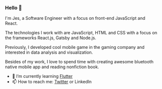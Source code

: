 ### Hello 👋

I'm Jes, a Software Engineer with a focus on front-end JavaScript and React.

The technologies I work with are JavaScript, HTML and CSS with a focus on the frameworks React.js, Gatsby and Node.js.

Previously, I developed cool mobile game in the gaming company and interested in data analysis and visualization.

Besides of my work, I love to spend time with creating awesome bluetooth native mobile app and reading nonfiction book.

- 🌱 I’m currently learning [Flutter](https://flutter.dev/)
- 📫 How to reach me: [Twitter](https://www.twitter.com) or LinkedIn




<!--
**jes14/jes14** is a ✨ _special_ ✨ repository because its `README.md` (this file) appears on your GitHub profile.

Here are some ideas to get you started:

- 🔭 I’m currently working on ...
- 🌱 I’m currently learning ...
- 👯 I’m looking to collaborate on ...
- 🤔 I’m looking for help with ...
- 💬 Ask me about ...
- 📫 How to reach me: ...
- 😄 Pronouns: ...
- ⚡ Fun fact: ...
-->
